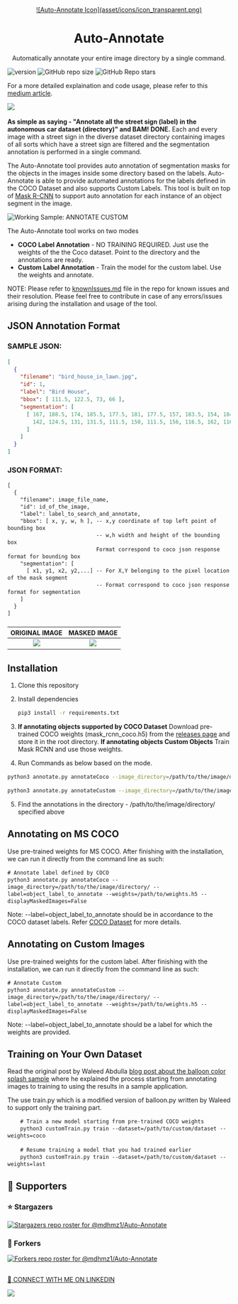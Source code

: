 
<center><a href="https://github.com/mdhmz1/Auto-Annotate#mdhmz1">![Auto-Annotate Icon](asset/icons/icon_transparent.png)</a></center>
<h1 align="center">Auto-Annotate</h1>
<p align="center">Automatically annotate your entire image directory by a single command. </p>

![version](https://img.shields.io/badge/version-v1.0.0-brightgreen?style=plastic) ![GitHub repo size](https://img.shields.io/github/repo-size/mdhmz1/Auto-Annotate?style=plastic) ![GitHub Repo stars](https://img.shields.io/github/stars/mdhmz1/Auto-Annotate?&style=social)




For a more detailed explaination and code usage, please refer to this [medium article](https://medium.com/analytics-vidhya/automated-image-annotation-using-auto-annotate-tool-f8fff8ea4900).

<a href="https://medium.com/analytics-vidhya/automated-image-annotation-using-auto-annotate-tool-f8fff8ea4900">![](https://img.shields.io/badge/Medium-12100E?style=for-the-badge&logo=medium&logoColor=white) </a>


**As simple as saying - "Annotate all the street sign (label) in the autonomous car dataset (directory)" and BAM! DONE.**
Each and every image with a street sign in the diverse dataset directory containing images of all sorts which have a street sign are filtered and the segmentation annotation is performed in a single command.

The Auto-Annotate tool provides auto annotation of segmentation masks for the objects in the images inside some directory based on the labels. Auto-Annotate is able to provide automated annotations for the labels defined in the COCO Dataset and also supports Custom Labels. This tool is built on top of [Mask R-CNN](https://github.com/matterport/Mask_RCNN) to support auto annotation for each instance of an object segment in the image. 

![Working Sample: ANNOTATE CUSTOM](asset/AutoAnnotate-Working_LowRes.png)

The Auto-Annotate tool works on two modes
* **COCO Label Annotation** - NO TRAINING REQUIRED. Just use the weights of the the Coco dataset. Point to the directory and the annotations are ready.
* **Custom Label Annotation** - Train the model for the custom label. Use the weights and annotate.

NOTE: Please refer to [knownIssues.md](knownIssues.md) file in the repo for known issues and their resolution. Please feel free to contribute in case of any errors/issues arising during the installation and usage of the tool.

## JSON Annotation Format

### SAMPLE JSON: 

```json
[
  {
    "filename": "bird_house_in_lawn.jpg",
    "id": 1,
    "label": "Bird House",
    "bbox": [ 111.5, 122.5, 73, 66 ],
    "segmentation": [
      [ 167, 188.5, 174, 185.5, 177.5, 181, 177.5, 157, 183.5, 154, 184.5, 149, 159, 124.5, 150, 122.5, 
        142, 124.5, 131, 131.5, 111.5, 150, 111.5, 156, 116.5, 162, 116.5, 184, 121, 188.5, 167, 188.5
      ]
    ]
  }
]
```

### JSON FORMAT:
```
[
  {
    "filename": image_file_name,
    "id": id_of_the_image,
    "label": label_to_search_and_annotate,
    "bbox": [ x, y, w, h ], -- x,y coordinate of top left point of bounding box
                            -- w,h width and height of the bounding box
                            Format correspond to coco json response format for bounding box
    "segmentation": [
      [ x1, y1, x2, y2,...] -- For X,Y belonging to the pixel location of the mask segment
                            -- Format correspond to coco json response format for segmentation
    ]
  }
]
```

###
ORIGINAL IMAGE             |  MASKED IMAGE
:-------------------------:|:-------------------------:
![](asset/bird_house_in_lawn.jpg)  |  ![](asset/bird_house_in_lawn_masked.jpg)


## Installation
1. Clone this repository

2. Install dependencies
   ```bash
   pip3 install -r requirements.txt
   ```

3. **If annotating objects supported by COCO Dataset** 
  Download pre-trained COCO weights (mask_rcnn_coco.h5) from the [releases page](https://github.com/matterport/Mask_RCNN/releases) and store it in the root directory.
  **If annotating objects Custom Objects** 
  Train Mask RCNN and use those weights.

4. Run Commands as below based on the mode.
  ```bash
  python3 annotate.py annotateCoco --image_directory=/path/to/the/image/directory/ --label=object_label_to_annotate --weights=/path/to/weights.h5 --displayMaskedImages=False
  ```
  ```bash
  python3 annotate.py annotateCustom --image_directory=/path/to/the/image/directory/ --label=object_label_to_annotate --weights=/path/to/weights.h5 --displayMaskedImages=False
  ```

5. Find the annotations in the directory - /path/to/the/image/directory/ specified above


## Annotating on MS COCO
Use pre-trained weights for MS COCO. After finishing with the installation, we
can run it directly from the command line as such:

```
# Annotate label defined by COCO
python3 annotate.py annotateCoco --image_directory=/path/to/the/image/directory/ --label=object_label_to_annotate --weights=/path/to/weights.h5 --displayMaskedImages=False
```
Note: --label=object_label_to_annotate should be in accordance to the COCO dataset labels.
Refer [COCO Dataset](https://cocodataset.org/) for more details.

## Annotating on Custom Images
Use pre-trained weights for the custom label. After finishing with the installation, we
can run it directly from the command line as such:

```
# Annotate Custom
python3 annotate.py annotateCustom --image_directory=/path/to/the/image/directory/ --label=object_label_to_annotate --weights=/path/to/weights.h5 --displayMaskedImages=False
```
Note: --label=object_label_to_annotate should be a label for which the weights are provided.


## Training on Your Own Dataset

Read the original post by Waleed Abdulla [blog post about the balloon color splash sample](https://engineering.matterport.com/splash-of-color-instance-segmentation-with-mask-r-cnn-and-tensorflow-7c761e238b46) where he explained the process starting from annotating images to training to using the results in a sample application.

The use train.py which is a modified version of balloon.py written by Waleed to support only the training part.
```
    # Train a new model starting from pre-trained COCO weights
    python3 customTrain.py train --dataset=/path/to/custom/dataset --weights=coco

    # Resume training a model that you had trained earlier
    python3 customTrain.py train --dataset=/path/to/custom/dataset --weights=last
```

## :clap: Supporters

### :star: Stargazers
[![Stargazers repo roster for @mdhmz1/Auto-Annotate](https://reporoster.com/stars/dark/mdhmz1/Auto-Annotate)](https://github.com/mdhmz1/Auto-Annotate/stargazers)
### :twisted_rightwards_arrows: Forkers 
[![Forkers repo roster for @mdhmz1/Auto-Annotate](https://reporoster.com/forks/dark/mdhmz1/Auto-Annotate)](https://github.com/mdhmz1/Auto-Annotate/network/members)

##

[🤝 CONNECT WITH ME ON LINKEDIN](https://www.linkedin.com/in/mdhmz1/)


<a href="https://www.linkedin.com/in/mdhmz1/">![](https://img.shields.io/badge/LinkedIn-0077B5?style=for-the-badge&logo=linkedin&logoColor=white
) </a>

##